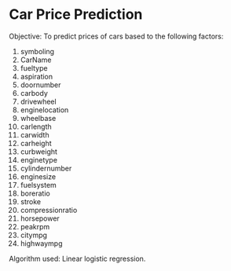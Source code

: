 # Car Price Prediction

Objective: To predict prices of cars based to the following factors:

1. symboling
2. CarName
3. fueltype
4. aspiration
5. doornumber
6. carbody
7. drivewheel
8. enginelocation
9. wheelbase
10. carlength
11. carwidth
12. carheight
13. curbweight
14. enginetype
15. cylindernumber
16. enginesize
17. fuelsystem
18. boreratio 
19. stroke
20. compressionratio 
21. horsepower 
22. peakrpm
23. citympg
24. highwaympg

Algorithm used: Linear logistic regression.
       
   
